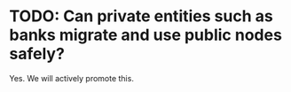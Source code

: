 # TODO: Can private entities such as banks migrate and use public nodes safely?

Yes. We will actively promote this.
